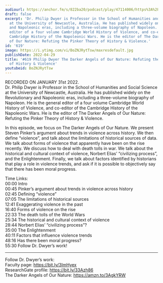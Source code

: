 ```yaml
---
audiourl: https://anchor.fm/s/822ba20/podcast/play/47114006/https%3A%2F%2Fd3ctxlq1ktw2nl.cloudfront.net%2Fstaging%2F2022-1-3%2Fbb037a98-59ce-3ab6-679b-243775582dde.m4a
draft: false
excerpt: 'Dr. Philip Dwyer is Professor in the School of Humanities and Social Science
  at the University of Newcastle, Australia. He has published widely on the Revolutionary
  and Napoleonic eras, including a three-volume biography of Napoleon. He is the general
  editor of a four volume Cambridge World History of Violence, and co-editor of the
  Cambridge History of the Napoleonic Wars. He is the editor of The Darker Angels
  of Our Nature: Refuting the Pinker Theory of History & Violence.'
id: '619'
image: https://i.ytimg.com/vi/BoZNJRytTsw/maxresdefault.jpg
publishDate: 2022-04-29
title: '#619 Philip Dwyer The Darker Angels of Our Nature: Refuting the Pinker Theory
  of History & Violence'
youtubeid: BoZNJRytTsw
---
```

<div class="timelinks">

RECORDED ON JANUARY 31st 2022.  
Dr. Philip Dwyer is Professor in the School of Humanities and Social Science at the University of Newcastle, Australia. He has published widely on the Revolutionary and Napoleonic eras, including a three-volume biography of Napoleon. He is the general editor of a four volume Cambridge World History of Violence, and co-editor of the Cambridge History of the Napoleonic Wars. He is the editor of The Darker Angels of Our Nature: Refuting the Pinker Theory of History & Violence.

In this episode, we focus on The Darker Angels of Our Nature. We present Steven Pinker’s argument about trends in violence across history. We then define “violence”, and talk about the limitations of historical sources of data. We talk about forms of violence that apparently have been on the rise recently. We discuss how to deal with death tolls in war. We talk about the historical and cultural context of violence, Norbert Elias’ “civilizing process”, and the Enlightenment. Finally, we talk about factors identified by historians that play a role in violence trends, and ask if it is possible to objectively say that there has been moral progress.

Time Links:  
<time>00:00</time> Intro  
<time>00:45</time> Pinker’s argument about trends in violence across history  
<time>02:45</time> Defining “violence”  
<time>07:05</time> The limitations of historical sources  
<time>12:41</time> Exaggerating violence in the past  
<time>16:40</time> Forms of violence on the rise  
<time>22:33</time> The death tolls of the World Wars  
<time>25:34</time> The historical and cultural context of violence  
<time>28:44</time> Norbert Elias’ “civilizing process”?  
<time>35:00</time> The Enlightenment  
<time>40:11</time> Factors that influence violence trends  
<time>48:16</time> Has there been moral progress?  
<time>55:30</time> Follow Dr. Dwyer’s work!

---

Follow Dr. Dwyer’s work:  
Faculty page: https://bit.ly/3ImHyex  
ResearchGate profile: https://bit.ly/33Azh86  
The Darker Angels of Our Nature: https://amzn.to/3AgkYRW
</div>

